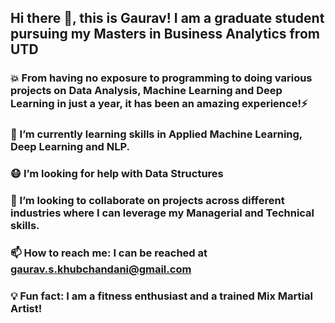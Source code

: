 ## Hi there 👋, this is Gaurav! I am a graduate student pursuing my Masters in Business Analytics from UTD


### 💥 From having no exposure to programming to doing various projects on Data Analysis, Machine Learning and Deep Learning in just a year, it has been an amazing experience!⚡

### 🌱 I’m currently learning skills in Applied Machine Learning, Deep Learning and NLP.
### 😷 I’m looking for help with Data Structures
### 👯 I’m looking to collaborate on projects across different industries where I can leverage my Managerial and Technical skills.
### 📫 How to reach me: I can be reached at gaurav.s.khubchandani@gmail.com
### 💡 Fun fact: I am a fitness enthusiast and a trained Mix Martial Artist!

